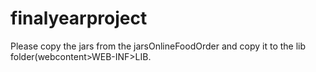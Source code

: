 # finalyearproject


Please copy the jars from the jarsOnlineFoodOrder and copy it to the lib folder(webcontent>WEB-INF>LIB.
